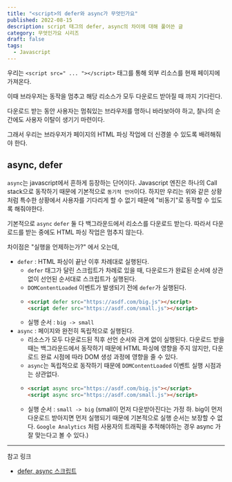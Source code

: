 ```yaml
---
title: "<script>의 defer와 async가 무엇인가요"
published: 2022-08-15
description: script 태그의 defer, async의 차이에 대해 풀어쓴 글
category: 무엇인가요 시리즈
draft: false
tags:
  - Javascript
---
```


우리는 `<script src=" ... "></script>` 태그를 통해 외부 리소스를 현재 페이지에 가져온다.

이때 브라우저는 동작을 멈추고 해당 리소스가 모두 다운로드 받아질 때 까지 기다린다.

다운로드 받는 동안 사용자는 멈춰있는 브라우저를 멍하니 바라보아야 하고, 찰나의 순간에도 사용자 이탈이 생기기 마련이다.

그래서 우리는 브라우저가 페이지의 HTML 파싱 작업에 더 신경쓸 수 있도록 배려해줘야 한다.

## async, defer

`async`는 javascript에서 흔하게 등장하는 단어이다.
Javascript 엔진은 하나의 Call stack으로 동작하기 때문에 기본적으로 `동기적 언어`이다.
하지만 우리는 위와 같은 상황처럼 특수한 상황에서 사용자를 기다리게 할 수 없기 때문에 "비동기"로 동작할 수 있도록 해줘야한다.

기본적으로 `async` `defer` 둘 다 백그라운드에서 리소스를 다운로드 받는다.
따라서 다운로드를 받는 중에도 HTML 파싱 작업은 멈추지 않는다.

차이점은 "실행을 언제하는가?" 에서 오는데,

- `defer` : HTML 파싱이 끝난 이후 차례대로 실행된다.
  - `defer` 태그가 달린 스크립트가 차례로 있을 때, 다운로드가 완료된 순서에 상관없이 선언된 순서대로 스크립트가 실행된다.
  - `DOMContentLoaded` 이벤트가 발생되기 전에 `defer`가 실행된다.
  - ```html
    <script defer src="https://asdf.com/big.js"></script>
    <script defer src="https://asdf.com/small.js"></script>
    ```
  - 실행 순서 : `big -> small`
- `async` : 페이지와 완전히 독립적으로 실행된다.
  - 리소스가 모두 다운로드된 직후 선언 순서와 관계 없이 실행된다. 다운로드 받을때는 백그라운드에서 동작하기 때문에 HTML 파싱에 영향을 주지 않지만, 다운로드 완료 시점에 따라 DOM 생성 과정에 영향을 줄 수 있다.
  - `async`는 독립적으로 동작하기 때문에 `DOMContentLoaded` 이벤트 실행 시점과는 상관없다.
  - ```html
    <script async src="https://asdf.com/big.js"></script>
    <script async src="https://asdf.com/small.js"></script>
    ```
  - 실행 순서 : `small -> big` (small이 먼저 다운받아진다는 가정 하. big이 먼저 다운로드 받아지면 먼저 실행되기 때문에 기본적으로 실행 순서는 보장할 수 없다. `Google Analytics` 처럼 사용자의 트래픽을 추적해야하는 경우 async 가 잘 맞는다고 볼 수 있다.)

---

참고 링크

- [defer, async 스크립트](https://ko.javascript.info/script-async-defer)
